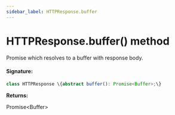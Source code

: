 ```yaml
---
sidebar_label: HTTPResponse.buffer
---
```


# HTTPResponse.buffer() method

Promise which resolves to a buffer with response body.

#### Signature:

```typescript
class HTTPResponse \{abstract buffer(): Promise<Buffer>;\}
```

**Returns:**

Promise&lt;Buffer&gt;
